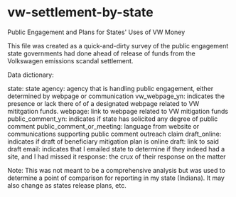 # vw-settlement-by-state
Public Engagement and Plans for States' Uses of VW Money

This file was created as a quick-and-dirty survey of the public engagement state governments had done ahead of release of funds from the Volkswagen emissions scandal settlement.

Data dictionary:

state: state
agency: agency that is handling public engagement, either determined by webpage or communication
vw_webpage_yn: indicates the presence or lack there of of a designated webpage related to VW mititgation funds.
webpage: link to webpage related to VW mitigation funds
public_comment_yn: indicates if state has solicited any degree of public comment
public_comment_or_meeting: language from website or communications supporting public comment outreach claim
draft_online: indicates if draft of beneficiary mitigation plan is online
draft: link to said draft
email: indicates that I emailed state to determine if they indeed had a site, and I had missed it
response: the crux of their response on the matter

Note: This was not meant to be a comprehensive analysis but was used to determine a point of comparison for reporting in my state (Indiana). It may also change as states release plans, etc.
